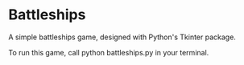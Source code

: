 # Battleships
A simple battleships game, designed with Python's Tkinter package. 

To run this game, call python battleships.py in your terminal.
